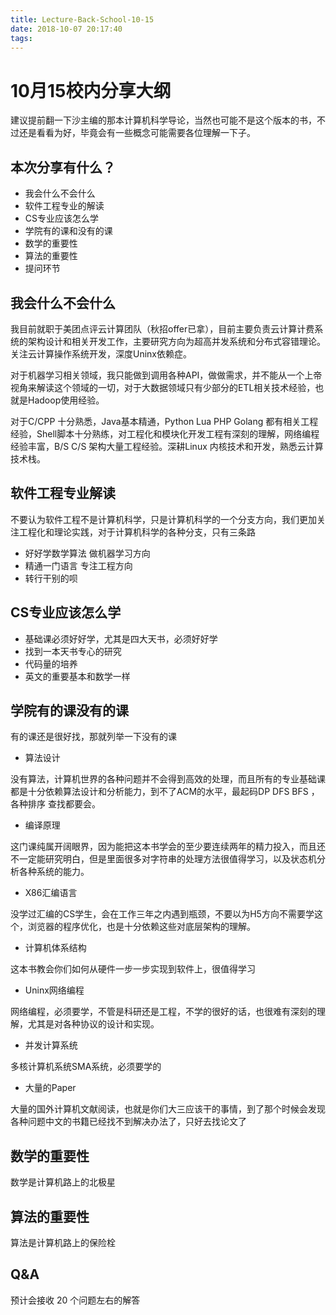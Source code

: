 ```yaml
---
title: Lecture-Back-School-10-15
date: 2018-10-07 20:17:40
tags:
---
```


# 10月15校内分享大纲

建议提前翻一下沙主编的那本计算机科学导论，当然也可能不是这个版本的书，不过还是看看为好，毕竟会有一些概念可能需要各位理解一下子。

## 本次分享有什么？

* 我会什么不会什么
* 软件工程专业的解读
* CS专业应该怎么学
* 学院有的课和没有的课
* 数学的重要性
* 算法的重要性
* 提问环节

## 我会什么不会什么

我目前就职于美团点评云计算团队（秋招offer已拿），目前主要负责云计算计费系统的架构设计和相关开发工作，主要研究方向为超高并发系统和分布式容错理论。关注云计算操作系统开发，深度Uninx依赖症。

对于机器学习相关领域，我只能做到调用各种API，做做需求，并不能从一个上帝视角来解读这个领域的一切，对于大数据领域只有少部分的ETL相关技术经验，也就是Hadoop使用经验。

对于C/CPP 十分熟悉，Java基本精通，Python Lua PHP Golang 都有相关工程经验，Shell脚本十分熟练，对工程化和模块化开发工程有深刻的理解，网络编程经验丰富，B/S C/S 架构大量工程经验。深耕Linux 内核技术和开发，熟悉云计算技术栈。

## 软件工程专业解读

不要认为软件工程不是计算机科学，只是计算机科学的一个分支方向，我们更加关注工程化和理论实践，对于计算机科学的各种分支，只有三条路

* 好好学数学算法 做机器学习方向
* 精通一门语言 专注工程方向
* 转行干别的呗 

## CS专业应该怎么学

* 基础课必须好好学，尤其是四大天书，必须好好学
* 找到一本天书专心的研究
* 代码量的培养
* 英文的重要基本和数学一样

## 学院有的课没有的课

有的课还是很好找，那就列举一下没有的课

* 算法设计

没有算法，计算机世界的各种问题并不会得到高效的处理，而且所有的专业基础课都是十分依赖算法设计和分析能力，到不了ACM的水平，最起码DP DFS BFS ，各种排序 查找都要会。

* 编译原理

这门课纯属开阔眼界，因为能把这本书学会的至少要连续两年的精力投入，而且还不一定能研究明白，但是里面很多对字符串的处理方法很值得学习，以及状态机分析各种系统的能力。

* X86汇编语言

没学过汇编的CS学生，会在工作三年之内遇到瓶颈，不要以为H5方向不需要学这个，浏览器的程序优化，也是十分依赖这些对底层架构的理解。

* 计算机体系结构

这本书教会你们如何从硬件一步一步实现到软件上，很值得学习

* Uninx网络编程

网络编程，必须要学，不管是科研还是工程，不学的很好的话，也很难有深刻的理解，尤其是对各种协议的设计和实现。

* 并发计算系统 

多核计算机系统SMA系统，必须要学的

* 大量的Paper

大量的国外计算机文献阅读，也就是你们大三应该干的事情，到了那个时候会发现各种问题中文的书籍已经找不到解决办法了，只好去找论文了

## 数学的重要性

数学是计算机路上的北极星

## 算法的重要性

算法是计算机路上的保险栓

## Q&A

预计会接收 20 个问题左右的解答